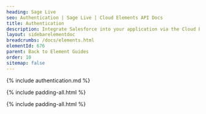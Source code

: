 ```yaml
---
heading: Sage Live
seo: Authentication | Sage Live | Cloud Elements API Docs
title: Authentication
description: Integrate Salesforce into your application via the Cloud Elements APIs.
layout: sidebarelementdoc
breadcrumbs: /docs/elements.html
elementId: 676
parent: Back to Element Guides
order: 10
sitemap: false
---
```


{% include authentication.md %}

{% include padding-all.html %}

{% include padding-all.html %}
